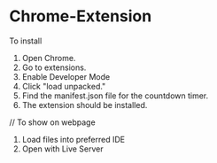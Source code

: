 # Chrome-Extension

To install
1. Open Chrome.
2. Go to extensions.
3. Enable Developer Mode
4. Click "load unpacked."
5. Find the manifest.json file for the countdown timer.
6. The extension should be installed.

// To show on webpage 
1. Load files into preferred IDE
2. Open with Live Server
